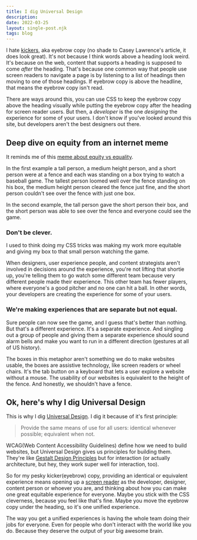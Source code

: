 ```yaml
---
title: I dig Universal Design
description: 
date: 2022-03-25
layout: single-post.njk
tags: blog
---
```


I hate [kickers](https://medium.com/new-writers-welcome/so-thats-the-kicker-7c4670e3d9b5), aka eyebrow copy (no shade to Casey Lawrence's article, it does look great). It's not because I think words above a heading look weird. It's because on the web, content that supports a heading is supposed to come _after_ the heading. That's because one common way that people use screen readers to navigate a page is by listening to a list of headings then moving to one of those headings. If eyebrow copy is above the headline, that means the eyebrow copy isn't read.

There are ways around this, you can use CSS to keep the eyebrow copy above the heading visually while putting the eyebrow copy after the heading for screen reader users. But then, a _developer_ is the one _designing_ the experience for some of your users. I don't know if you've looked around this site, but developers aren't the best designers out there.

## Deep dive on equity from an internet meme

It reminds me of this [meme about equity vs equality](https://medium.com/@CRA1G/the-evolution-of-an-accidental-meme-ddc4e139e0e4).

In the first example a tall person, a medium height person, and a short person were at a fence and each was standing on a box trying to watch a baseball game. The tallest person loomed well over the fence standing on his box, the medium height person cleared the fence just fine, and the short person couldn't see over the fence with just one box. 

In the second example, the tall person gave the short person their box, and the short person was able to see over the fence and everyone could see the game.

### Don't be clever.

I used to think doing my CSS tricks was making my work more equitable and giving my box to that small person watching the game. 

When designers, user experience people, and content strategists aren't involved in decisions around the experience, you're not lifting that shortie up, you're telling them to go watch some different team because very different people made their experience. This other team has fewer players, where everyone's a good pitcher and no one can hit a ball. In other words, your developers are creating the experience for some of your users.

### We're making experiences that are separate but not equal.

Sure people can now see the game, and I guess that's better than nothing. But that's a different experience. It's a separate experience. And singling out a group of people and giving them a separate experience should sound alarm bells and make you want to run in a different direction (gestures at all of US history).

The boxes in this metaphor aren't something we do to make websites usable, the boxes are assistive technology, like screen readers or wheel chairs. It's the tab button on a keyboard that lets a user explore a website without a mouse. The usability of our websites is equivalent to the height of the fence. And honestly, we shouldn't have a fence.

## Ok, here's why I dig Universal Design

This is why I dig [Universal Design](https://universaldesign.ie/what-is-universal-design/). I dig it because of it's first principle: 

>Provide the same means of use for all users: identical whenever possible; equivalent when not.

WCAG(Web Content Accessibility Guidelines) define how we need to build websites, but Universal Design gives us principles for building them. They're like [Gestalt Design Principles](https://www.youtube.com/watch?v=G-xD1bDoNl4) but for interaction (or actually architecture, but hey, they work super well for interaction, too).

So for my pesky kicker(eyebrow) copy, providing an identical or equivalent experience means opening up a [screen reader](https://boldium.com/blog/are-you-designing-with-equity-in-mind/#how-to-use-a-screen-reader) as the developer, designer, content person or whoever you are, and thinking about how you can make one great equitable experience for everyone. Maybe you stick with the CSS cleverness, because you feel like that's fine. Maybe you move the eyebrow copy under the heading, so it's one unified experience. 

The way you get a unified experiences is having the whole team doing their jobs for everyone. Even for people who don't interact with the world like you do. Because they deserve the output of your big awesome brain.